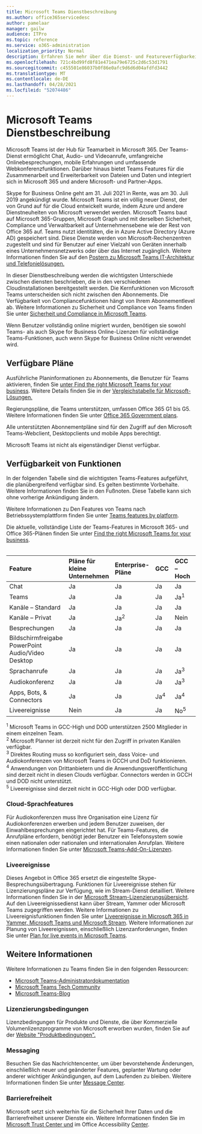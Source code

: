 ```yaml
---
title: Microsoft Teams Dienstbeschreibung
ms.author: office365servicedesc
author: pamelaar
manager: gailw
audience: ITPro
ms.topic: reference
ms.service: o365-administration
localization_priority: Normal
description: Erfahren Sie mehr über die Dienst- und Featureverfügbarkeit von Microsoft Teams in Microsoft 365- und Office 365-Plänen.
ms.openlocfilehash: 721c4bd99fd8f81e471ea79e6725c2d6c53d1791
ms.sourcegitcommit: c455501e86037b0f86e0afc9d6d6d04afdfd3442
ms.translationtype: MT
ms.contentlocale: de-DE
ms.lasthandoff: 04/28/2021
ms.locfileid: "52074486"
---
```

# <a name="microsoft-teams-service-description"></a>Microsoft Teams Dienstbeschreibung

Microsoft Teams ist der Hub für Teamarbeit in Microsoft 365. Der Teams-Dienst ermöglicht Chat, Audio- und Videoanrufe, umfangreiche Onlinebesprechungen, mobile Erfahrungen und umfassende Webkonferenzfunktionen. Darüber hinaus bietet Teams Features für die Zusammenarbeit und Erweiterbarkeit von Dateien und Daten und integriert sich in Microsoft 365 und andere Microsoft- und Partner-Apps.

Skype for Business Online geht am 31. Juli 2021 in Rente, was am 30. Juli 2019 angekündigt wurde. [](https://techcommunity.microsoft.com/t5/Microsoft-Teams-Blog/Skype-for-Business-Online-to-Be-Retired-in-2021/ba-p/777833) Microsoft Teams ist ein völlig neuer Dienst, der von Grund auf für die Cloud entwickelt wurde, indem Azure und andere Dienstneuheiten von Microsoft verwendet werden. Microsoft Teams baut auf Microsoft 365-Gruppen, Microsoft Graph und mit derselben Sicherheit, Compliance und Verwaltbarkeit auf Unternehmensebene wie der Rest von Office 365 auf. Teams nutzt identitäten, die in Azure Active Directory (Azure AD) gespeichert sind. Diese Dienste werden von Microsoft-Rechenzentren zugestellt und sind für Benutzer auf einer Vielzahl von Geräten innerhalb eines Unternehmensnetzwerks oder über das Internet zugänglich. Weitere Informationen finden Sie auf den [Postern zu Microsoft Teams IT-Architektur und Telefonielösungen.](/microsoftteams/teams-architecture-solutions-posters)

In dieser Dienstbeschreibung werden die wichtigsten Unterschiede zwischen diensten beschrieben, die in den verschiedenen Cloudinstallationen bereitgestellt werden. Die Kernfunktionen von Microsoft Teams unterscheiden sich nicht zwischen den Abonnements. Die Verfügbarkeit von Compliancefunktionen hängt von Ihrem Abonnementlevel ab. Weitere Informationen zu Sicherheit und Compliance von Teams finden Sie unter [Sicherheit und Compliance in Microsoft Teams](/microsoftteams/security-compliance-overview).

Wenn Benutzer vollständig online migriert wurden, benötigen sie sowohl Teams- als auch Skype for Business Online-Lizenzen für vollständige Teams-Funktionen, auch wenn Skype for Business Online nicht verwendet wird.

## <a name="available-plans"></a>Verfügbare Pläne

Ausführliche Planinformationen zu Abonnements, die Benutzer für Teams aktivieren, finden Sie [unter Find the right Microsoft Teams for your business](https://www.microsoft.com/microsoft-teams/compare-microsoft-teams-options). Weitere Details finden Sie in der [Vergleichstabelle für Microsoft-Lösungen.](https://go.microsoft.com/fwlink/?linkid=2139145)

Regierungspläne, die Teams unterstützen, umfassen Office 365 G1 bis G5. Weitere Informationen finden Sie unter [Office 365 Government plans](https://www.microsoft.com/microsoft-365/government/compare-office-365-government-plans).

Alle unterstützten Abonnementpläne sind für den Zugriff auf den Microsoft Teams-Webclient, Desktopclients und mobile Apps berechtigt.

Microsoft Teams ist nicht als eigenständiger Dienst verfügbar.

## <a name="feature-availability"></a>Verfügbarkeit von Funktionen

In der folgenden Tabelle sind die wichtigsten Teams-Features aufgeführt, die planübergreifend verfügbar sind. Es gelten bestimmte Vorbehalte. Weitere Informationen finden Sie in den Fußnoten. Diese Tabelle kann sich ohne vorherige Ankündigung ändern.

Weitere Informationen zu Den Features von Teams nach Betriebssystemplattform finden Sie unter [Teams features by platform](https://aka.ms/teamsfeaturesbyplatform).

Die aktuelle, vollständige Liste der Teams-Features in Microsoft 365- und Office 365-Plänen finden Sie unter [Find the right Microsoft Teams for your business](https://www.microsoft.com/microsoft-teams/compare-microsoft-teams-options).<br><br>

| Feature | Pläne für kleine Unternehmen | Enterprise-Pläne | GCC | GCC – Hoch | DOD | Bildungspläne |
|:-----|:-----|:-----|:-----|:-----|:-----|:-----|
|Chat  <br/> |Ja  <br/> |Ja  <br/> |Ja  <br/> |Ja  <br/> |Ja  <br/> |Ja  <br/> |
|Teams  <br/> |Ja <br/> |Ja <br/> |Ja <br/> |Ja<sup>1</sup>  <br/> |Ja<sup>1</sup>  <br/> |Ja  <br/> |
|Kanäle – Standard  <br/> |Ja  <br/> |Ja  <br/> |Ja  <br/> |Ja  <br/> |Ja  <br/> |Ja  <br/> |
|Kanäle – Privat  <br/> |Ja  <br/> |Ja<sup>2</sup>  <br/> |Ja <br/> |Nein  <br/> |Nein <br/> |Ja  <br/> |
|Besprechungen  <br/> |Ja  <br/> |Ja  <br/> |Ja  <br/> |Ja  <br/> |Ja  <br/> |Ja  <br/> |
|Bildschirmfreigabe PowerPoint Audio/Video Desktop <br/> |Ja  <br/> |Ja  <br/> |Ja  <br/> |Ja  <br/> |Ja  <br/> |Ja  <br/> |
|Sprachanrufe  <br/> |Ja  <br/> |Ja  <br/> |Ja  <br/> |Ja<sup>3</sup>  <br/> |Ja<sup>3</sup>  <br/> |Ja  <br/> |
|Audiokonferenz  <br/> |Ja  <br/> |Ja  <br/> |Ja  <br/> |Ja<sup>3</sup>  <br/> |Ja<sup>3</sup>  <br/> |Ja  <br/> |
|Apps, Bots, & Connectors  <br/> |Ja  <br/> |Ja  <br/> |Ja<sup>4</sup>  <br/> |Ja<sup>4</sup>  <br/> |Ja<sup>4</sup>  <br/> |Ja  <br/> |
|Liveereignisse  <br/> |Nein  <br/> |Ja  <br/> |Ja  <br/> |No<sup>5</sup>  <br/> |No<sup>5</sup>  <br/> |Ja  <br/> |

<sup>1</sup> Microsoft Teams in GCC-High und DOD unterstützen 2500 Mitglieder in einem einzelnen Team.<br/>
<sup>2</sup> Microsoft Planner ist derzeit nicht für den Zugriff in privaten Kanälen verfügbar.<br/>
<sup>3</sup> Direktes Routing muss so konfiguriert sein, dass Voice- und Audiokonferenzen von Microsoft Teams in GCCH und DoD funktionieren.<br/>
<sup>4</sup> Anwendungen von Drittanbietern und die Anwendungsveröffentlichung sind derzeit nicht in diesen Clouds verfügbar. Connectors werden in GCCH und DOD nicht unterstützt.<br/>
<sup>5</sup> Liveereignisse sind derzeit nicht in GCC-High oder DOD verfügbar.<br/>

### <a name="cloud-voice-features"></a>Cloud-Sprachfeatures

Für Audiokonferenzen muss Ihre Organisation eine Lizenz für Audiokonferenzen erwerben und jedem Benutzer zuweisen, der Einwahlbesprechungen eingerichtet hat. Für Teams-Features, die Anrufpläne erfordern, benötigt jeder Benutzer ein Telefonsystem sowie einen nationalen oder nationalen und internationalen Anrufplan. Weitere Informationen finden Sie unter [Microsoft Teams-Add-On-Lizenzen](/microsoftteams/teams-add-on-licensing/microsoft-teams-add-on-licensing).

### <a name="live-events"></a>Liveereignisse

Dieses Angebot in Office 365 ersetzt die eingestellte Skype-Besprechungsübertragung. Funktionen für Liveereignisse stehen für Lizenzierungspläne zur Verfügung, wie im Stream-Dienst detailliert. Weitere Informationen finden Sie in der [Microsoft Stream-Lizenzierungsübersicht](/stream/license-overview). Auf den Liveereignissedienst kann über Stream, Yammer oder Microsoft Teams zugegriffen werden. Weitere Informationen zu Liveereignisfunktionen finden Sie unter [Liveereignisse in Microsoft 365 in Yammer, Microsoft Teams und Microsoft Stream](/stream/live-event-m365). Weitere Informationen zur Planung von Liveereignissen, einschließlich Lizenzanforderungen, finden Sie unter [Plan for live events in Microsoft Teams](/microsoftteams/teams-live-events/plan-for-teams-live-events).

## <a name="learn-more"></a>Weitere Informationen

Weitere Informationen zu Teams finden Sie in den folgenden Ressourcen:
 
- [Microsoft Teams-Administratordokumentation](/MicrosoftTeams)
- [Microsoft Teams Tech Community](https://techcommunity.microsoft.com/t5/microsoft-teams/ct-p/MicrosoftTeams)
- [Microsoft Teams-Blog](https://aka.ms/TeamsBlog)

### <a name="licensing-terms"></a>Lizenzierungsbedingungen

Lizenzbedingungen für Produkte und Dienste, die über Kommerzielle Volumenlizenzprogramme von Microsoft erworben wurden, finden Sie auf der [Website "Produktbedingungen".](https://www.microsoft.com/licensing/terms/) 

### <a name="messaging"></a>Messaging 

Besuchen Sie das Nachrichtencenter, um über bevorstehende Änderungen, einschließlich neuer und geänderter Features, geplanter Wartung oder anderer wichtiger Ankündigungen, auf dem Laufenden zu bleiben. Weitere Informationen finden Sie unter [Message Center](/microsoft-365/admin/manage/message-center).

### <a name="accessibility"></a>Barrierefreiheit

Microsoft setzt sich weiterhin für die Sicherheit Ihrer Daten und die Barrierefreiheit unserer Dienste ein. Weitere Informationen finden Sie im [Microsoft Trust Center und](https://www.microsoft.com/trust-center) im Office Accessibility [Center](https://support.office.com/article/ecab0fcf-d143-4fe8-a2ff-6cd596bddc6d).

